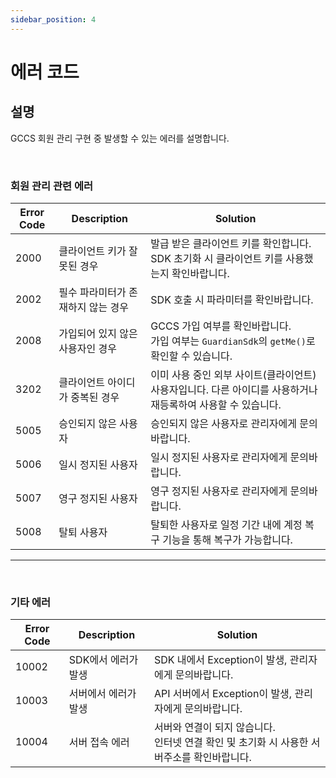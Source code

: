 ```yaml
---
sidebar_position: 4
---
```

# 에러 코드

## 설명
GCCS 회원 관리 구현 중 발생할 수 있는 에러를 설명합니다.

<br/>

### 회원 관리 관련 에러
|Error Code|Description|Solution|
|------|---|---|
|2000|클라이언트 키가 잘못된 경우|발급 받은 클라이언트 키를 확인합니다. <br/> SDK 초기화 시 클라이언트 키를 사용했는지 확인바랍니다.|
|2002|필수 파라미터가 존재하지 않는 경우|SDK 호출 시 파라미터를 확인바랍니다.|
|2008|가입되어 있지 않은 사용자인 경우|GCCS 가입 여부를 확인바랍니다. <br/> 가입 여부는 `GuardianSdk`의 `getMe()`로 확인할 수 있습니다. |
|3202|클라이언트 아이디가 중복된 경우|이미 사용 중인 외부 사이트(클라이언트) 사용자입니다. 다른 아이디를 사용하거나 재등록하여 사용할 수 있습니다.|
|5005|승인되지 않은 사용자|승인되지 않은 사용자로 관리자에게 문의바랍니다.|
|5006|일시 정지된 사용자|일시 정지된 사용자로 관리자에게 문의바랍니다.|
|5007|영구 정지된 사용자|영구 정지된 사용자로 관리자에게 문의바랍니다.|
|5008|탈퇴 사용자|탈퇴한 사용자로 일정 기간 내에 계정 복구 기능을 통해 복구가 가능합니다.|
---

<br/>

### 기타 에러
|Error Code|Description|Solution|
|------|---|---|
|10002|SDK에서 에러가 발생|SDK 내에서 Exception이 발생, 관리자에게 문의바랍니다.|
|10003|서버에서 에러가 발생|API 서버에서 Exception이 발생, 관리자에게 문의바랍니다.|
|10004|서버 접속 에러|서버와 연결이 되지 않습니다. <br/>인터넷 연결 확인 및 초기화 시 사용한 서버주소를 확인바랍니다.|